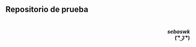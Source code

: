 ## Repositorio de prueba

#

<p align="right">
<strong><em>sebaswk</em><br>
( ͡° ͜ʖ ͡°)</strong>
</p>
